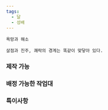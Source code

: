```yaml
---
tags:
  - 달
  - 성배
---
```



```
욕망과 해소

살점과 진주, 쾌락의 경계는 똑같이 맞닿아 있다.
```


### 제작 가능



### 배정 가능한 작업대



### 특이사항

